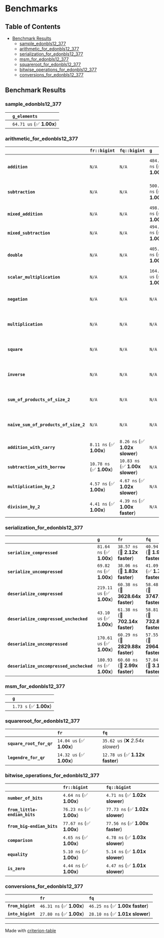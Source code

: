 # Benchmarks

## Table of Contents

- [Benchmark Results](#benchmark-results)
    - [sample_edonbls12_377](#sample_edonbls12_377)
    - [arithmetic_for_edonbls12_377](#arithmetic_for_edonbls12_377)
    - [serialization_for_edonbls12_377](#serialization_for_edonbls12_377)
    - [msm_for_edonbls12_377](#msm_for_edonbls12_377)
    - [squareroot_for_edonbls12_377](#squareroot_for_edonbls12_377)
    - [bitwise_operations_for_edonbls12_377](#bitwise_operations_for_edonbls12_377)
    - [conversions_for_edonbls12_377](#conversions_for_edonbls12_377)

## Benchmark Results

### sample_edonbls12_377

|        | `g_elements`              |
|:-------|:------------------------- |
|        | `64.71 us` (✅ **1.00x**)  |

### arithmetic_for_edonbls12_377

|                                       | `fr::bigint`             | `fq::bigint`                    | `g`                       | `fq`                             | `fr`                              |
|:--------------------------------------|:-------------------------|:--------------------------------|:--------------------------|:---------------------------------|:--------------------------------- |
| **`addition`**                        | `N/A`                    | `N/A`                           | `484.37 ns` (✅ **1.00x**) | `11.18 ns` (🚀 **43.32x faster**) | `11.03 ns` (🚀 **43.90x faster**)  |
| **`subtraction`**                     | `N/A`                    | `N/A`                           | `500.76 ns` (✅ **1.00x**) | `11.66 ns` (🚀 **42.94x faster**) | `11.66 ns` (🚀 **42.95x faster**)  |
| **`mixed_addition`**                  | `N/A`                    | `N/A`                           | `498.41 ns` (✅ **1.00x**) | `N/A`                            | `N/A`                             |
| **`mixed_subtraction`**               | `N/A`                    | `N/A`                           | `494.41 ns` (✅ **1.00x**) | `N/A`                            | `N/A`                             |
| **`double`**                          | `N/A`                    | `N/A`                           | `405.72 ns` (✅ **1.00x**) | `10.71 ns` (🚀 **37.88x faster**) | `6.64 ns` (🚀 **61.11x faster**)   |
| **`scalar_multiplication`**           | `N/A`                    | `N/A`                           | `164.39 us` (✅ **1.00x**) | `N/A`                            | `N/A`                             |
| **`negation`**                        | `N/A`                    | `N/A`                           | `N/A`                     | `8.35 ns` (✅ **1.00x slower**)   | `8.34 ns` (✅ **1.00x**)           |
| **`multiplication`**                  | `N/A`                    | `N/A`                           | `N/A`                     | `47.68 ns` (✅ **1.00x slower**)  | `47.64 ns` (✅ **1.00x**)          |
| **`square`**                          | `N/A`                    | `N/A`                           | `N/A`                     | `41.36 ns` (✅ **1.03x slower**)  | `39.99 ns` (✅ **1.00x**)          |
| **`inverse`**                         | `N/A`                    | `N/A`                           | `N/A`                     | `7.21 us` (✅ **1.00x faster**)   | `7.24 us` (✅ **1.00x**)           |
| **`sum_of_products_of_size_2`**       | `N/A`                    | `N/A`                           | `N/A`                     | `66.23 ns` (✅ **1.10x faster**)  | `72.73 ns` (✅ **1.00x**)          |
| **`naive_sum_of_products_of_size_2`** | `N/A`                    | `N/A`                           | `N/A`                     | `100.78 ns` (✅ **1.00x slower**) | `100.29 ns` (✅ **1.00x**)         |
| **`addition_with_carry`**             | `8.11 ns` (✅ **1.00x**)  | `8.26 ns` (✅ **1.02x slower**)  | `N/A`                     | `N/A`                            | `N/A`                             |
| **`subtraction_with_borrow`**         | `10.78 ns` (✅ **1.00x**) | `10.83 ns` (✅ **1.00x slower**) | `N/A`                     | `N/A`                            | `N/A`                             |
| **`multiplication_by_2`**             | `4.57 ns` (✅ **1.00x**)  | `4.67 ns` (✅ **1.02x slower**)  | `N/A`                     | `N/A`                            | `N/A`                             |
| **`division_by_2`**                   | `4.41 ns` (✅ **1.00x**)  | `4.39 ns` (✅ **1.00x faster**)  | `N/A`                     | `N/A`                            | `N/A`                             |

### serialization_for_edonbls12_377

|                                          | `g`                       | `fr`                               | `fq`                                |
|:-----------------------------------------|:--------------------------|:-----------------------------------|:----------------------------------- |
| **`serialize_compressed`**               | `81.64 ns` (✅ **1.00x**)  | `38.57 ns` (🚀 **2.12x faster**)    | `40.94 ns` (🚀 **1.99x faster**)     |
| **`serialize_uncompressed`**             | `69.82 ns` (✅ **1.00x**)  | `38.06 ns` (🚀 **1.83x faster**)    | `41.09 ns` (✅ **1.70x faster**)     |
| **`deserialize_compressed`**             | `219.11 us` (✅ **1.00x**) | `60.38 ns` (🚀 **3628.64x faster**) | `58.48 ns` (🚀 **3747.03x faster**)  |
| **`deserialize_compressed_unchecked`**   | `43.10 us` (✅ **1.00x**)  | `61.38 ns` (🚀 **702.14x faster**)  | `58.81 ns` (🚀 **732.84x faster**)   |
| **`deserialize_uncompressed`**           | `170.61 us` (✅ **1.00x**) | `60.29 ns` (🚀 **2829.88x faster**) | `57.55 ns` (🚀 **2964.36x faster**)  |
| **`deserialize_uncompressed_unchecked`** | `180.93 ns` (✅ **1.00x**) | `60.60 ns` (🚀 **2.99x faster**)    | `57.84 ns` (🚀 **3.13x faster**)     |

### msm_for_edonbls12_377

|        | `g`                     |
|:-------|:----------------------- |
|        | `1.73 s` (✅ **1.00x**)  |

### squareroot_for_edonbls12_377

|                          | `fr`                     | `fq`                             |
|:-------------------------|:-------------------------|:-------------------------------- |
| **`square_root_for_qr`** | `14.04 us` (✅ **1.00x**) | `35.62 us` (❌ *2.54x slower*)    |
| **`legendre_for_qr`**    | `14.32 us` (✅ **1.00x**) | `12.78 us` (✅ **1.12x faster**)  |

### bitwise_operations_for_edonbls12_377

|                               | `fr::bigint`             | `fq::bigint`                     |
|:------------------------------|:-------------------------|:-------------------------------- |
| **`number_of_bits`**          | `4.64 ns` (✅ **1.00x**)  | `4.71 ns` (✅ **1.02x slower**)   |
| **`from_little-endian_bits`** | `76.23 ns` (✅ **1.00x**) | `77.73 ns` (✅ **1.02x slower**)  |
| **`from_big-endian_bits`**    | `77.67 ns` (✅ **1.00x**) | `77.56 ns` (✅ **1.00x faster**)  |
| **`comparison`**              | `4.65 ns` (✅ **1.00x**)  | `4.78 ns` (✅ **1.03x slower**)   |
| **`equality`**                | `5.10 ns` (✅ **1.00x**)  | `5.14 ns` (✅ **1.01x slower**)   |
| **`is_zero`**                 | `4.44 ns` (✅ **1.00x**)  | `4.47 ns` (✅ **1.01x slower**)   |

### conversions_for_edonbls12_377

|                   | `fr`                     | `fq`                             |
|:------------------|:-------------------------|:-------------------------------- |
| **`from_bigint`** | `46.31 ns` (✅ **1.00x**) | `46.25 ns` (✅ **1.00x faster**)  |
| **`into_bigint`** | `27.80 ns` (✅ **1.00x**) | `28.10 ns` (✅ **1.01x slower**)  |

---
Made with [criterion-table](https://github.com/nu11ptr/criterion-table)

